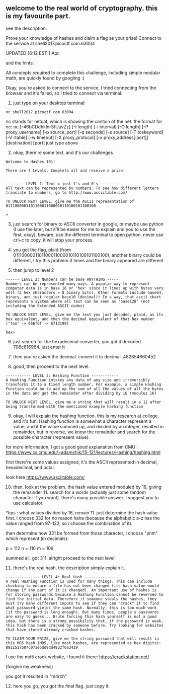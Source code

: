 ## welcome to the real world of cryptography. this is my favourite part.

see the description:

Prove your knowledge of hashes and claim a flag as your prize! Connect to the service at shell2017.picoctf.com:63004

UPDATED 16:12 EST 1 Apr.

and the hints:

All concepts required to complete this challenge, including simple modular math, are quickly found by googling :)

Okay, you're asked to connect to the service. I tried connecting from the browser and it's failed, so I tried to connect via terminal.
1. just type on your desktop terminal:
```
nc shell2017.picoctf.com 63004
```
nc stands for netcat, which is showing the contain of the net. 
the format for nc:
     nc [-46bCDdhklnrStUuvZz] [-I length] [-i interval] [-O length] [-P proxy_username]
        [-p source_port] [-q seconds] [-s source] [-T toskeyword] [-V rtable] [-w timeout]
        [-X proxy_protocol] [-x proxy_address[:port]] [destination] [port]
just type above

2. okay, there're some text. and it's our challenges
```
Welcome to Hashes 101!

There are 4 Levels. Complete all and receive a prize!


-------- LEVEL 1: Text = just 1's and 0's --------
All text can be represented by numbers. To see how different letters translate to numbers, go to http://www.asciitable.com/

TO UNLOCK NEXT LEVEL, give me the ASCII representation of 0111000001101100011000010110100101100100

>
``` 
3. just search for binary to ASCII converter in google, or maybe use python (I use the later, but it'll be easier for me to explain  and you to use the first, okay), beware, use the different terminal to open python.
  never use crl+c to copy, it will stop your process.
4. you got the flag, plaid (from 0111000001101100011000010110100101100100), another binary could be different, I try this problem 3 times and the binary appeared are different

5. then jump to level 2
```
------ LEVEL 2: Numbers can be base ANYTHING -----
Numbers can be represented many ways. A popular way to represent computer data is in base 16 or 'hex' since it lines up with bytes very well (2 hex characters = 8 binary bits). Other formats include base64, binary, and just regular base10 (decimal)! In a way, that ascii chart represents a system where all text can be seen as "base128" (not including the Extended ASCII codes)

TO UNLOCK NEXT LEVEL, give me the text you just decoded, plaid, as its hex equivalent, and then the decimal equivalent of that hex number ("foo" -> 666f6f -> 6713199)

hex>
```
6. just search for the hexadecimal converter, you got it decoded 706c616964. just enter it
7. then you're asked the decimal. convert it to decimal. 482854660452

8. good, then proceed to the next level. 
```
----------- LEVEL 3: Hashing Function ------------
A Hashing Function intakes any data of any size and irreversibly transforms it to a fixed length number. For example, a simple Hashing Function could be to add up the sum of all the values of all the bytes in the data and get the remainder after dividing by 16 (modulus 16)

TO UNLOCK NEXT LEVEL, give me a string that will result in a 12 after being transformed with the mentioned example hashing function
```

9. okay, I will explain the hashing function. this is my research at college, and it's fun. Hashing function is somewhat a character represent a value, and if the value summed up, and divided by an integer, resulted in remainder, but in reverse, we know the remainder and search for the possible character (represent value). 

for more information, I got a good good explanation from CMU : https://www.cs.cmu.edu/~adamchik/15-121/lectures/Hashing/hashing.html

first there're some values assigned, it's the ASCII represented in decimal, hexadecimal, and octal.

look here https://www.asciitable.com/

10. then, look at the problem. the hash value entered moduled by 16, giving the remainder 11. search for a words (actually just some random character if you want). there's many possible answer. I suggest you to use calculator.

*tips : what values divided by 16, remain 11. just determine the hash value first. I choose 332 for no reason haha (because the alphabetic a-z has the value ranged from 97-122, so i choose the combination of it). 

then determine how 331 be formed from those character, I choose "pnm" which represent (in decimals):

p = 112
n = 110
m = 109

summed all, got 311. alright proceed to the next level

11. there's the real hash. the description simply explain it. 
```
--------------- LEVEL 4: Real Hash ---------------
A real Hashing Function is used for many things. This can include checking to ensure a file has not been changed (its hash value would change if any part of it is changed). An important use of hashes is for storing passwords because a Hashing Function cannot be reversed to find the initial data. Therefore if someone steals the hashes, they must try many different inputs to see if they can "crack" it to find what password yields the same hash. Normally, this is too much work (if the password is long enough). But many times, people's passwords are easy to guess... Brute forcing this hash yourself is not a good idea, but there is a strong possibility that, if the password is weak, this hash has been cracked by someone before. Try looking for websites that have stored already cracked hashes.

TO CLAIM YOUR PRIZE, give me the string password that will result in this MD5 hash (MD5, like most hashes, are represented as hex digits):
8922517b07c071e5dd9dd4932f6a3429
```

I use the md5 crack website, i found it there: https://crackstation.net/

(forgive my weakness)

you got it resulted in "m4rch" 

12. here you go, you got the final flag. just copy it.
